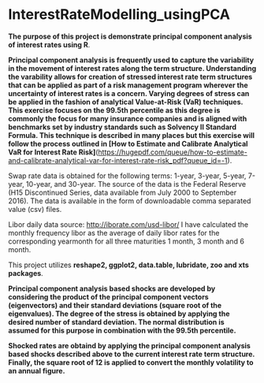 # InterestRateModelling_usingPCA
**The purpose of this project is demonstrate principal component analysis of interest rates using R**. 

**Principal component analysis is frequently used to capture the variability in the movement of interest rates along the term structure. Understanding the varability allows for creation of stressed interest rate term structures that can be applied as part of a risk management program wherever the uncertainty of interest rates is a concern. Varying degrees of stress can be applied in the fashion of analytical Value-at-Risk (VaR) techniques. This exercise focuses on the 99.5th percentile as this degree is commonly the focus for many insurance companies and is aligned with benchmarks set by industry standards such as Solvency II Standard Formula. This technique is described in many places but this exercise will follow the process outlined in [How to Estimate and Calibrate Analytical VaR for Interest Rate Risk]**(https://hugepdf.com/queue/how-to-estimate-and-calibrate-analytical-var-for-interest-rate-risk_pdf?queue_id=-1).

Swap rate data is obtained for the following terms: 1-year, 3-year, 5-year, 7-year, 10-year, and 30-year. The source of the data is the Federal Reserve (H15 Discontinued Series, data available from July 2000 to September 2016). The data is available in the form of downloadable comma separated value (csv) files.

Libor daily data source: http://iborate.com/usd-libor/
I have calculated the monthly frequency libor as the average of daily libor rates for the corresponding yearmonth for all three maturities 1 month, 3 month and 6 month.

This project utilizes **reshape2, ggplot2, data.table, lubridate, zoo and xts packages**. 

**Principal component analysis based shocks are developed by considering the product of the principal component vectors (eigenvectors) and their standard deviations (square root of the eigenvalues). The degree of the stress is obtained by applying the desired number of standard deviation. The normal distribution is assumed for this purpose in combination with the 99.5th percentile.**

**Shocked rates are obtaind by applying the principal component analysis based shocks described above to the current interest rate term structure. Finally, the square root of 12 is applied to convert the monthly volatility to an annual figure.**
